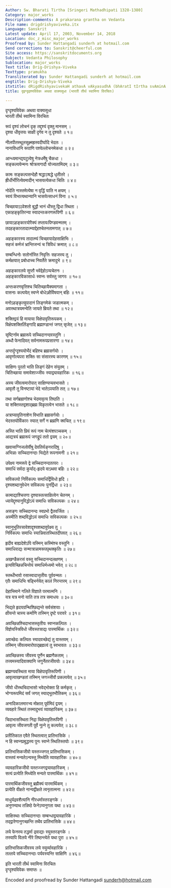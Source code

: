 ```yaml
---
Author: Sw. Bharati Tirtha [Sringeri Mathadhipati 1328-1380]
Category: major_works
Description-comments: A prakarana grantha on Vedanta
File name: drigdrishyaviveka.itx
Language: Sanskrit
Latest update: April 17, 2003, November 14, 2018
Location: doc_z_misc_major_works
Proofread by: Sunder Hattangadi sunderh at hotmail.com
Send corrections to: Sanskrit@cheerful.com
Site access: https://sanskritdocuments.org
Subject: Vedanta Philosophy
Sublocation: major_works
Text title: Drig-Drishya-Viveka
Texttype: pramukha
Transliterated by: Sunder Hattangadi sunderh at hotmail.com
engtitle: Drig-Drishya-Viveka
itxtitle: dRigdRishyavivekaH athavA vAkyasudhA (bhAratI tIrtha svAminA virachitaH)
title: दृइग्दृइश्यविवेकः अथवा वाक्यसुधा (भारती तीर्थ स्वामिना विरचितः)

---
```

  
 दृग्दृश्यविवेकः अथवा वाक्यसुधा   
भारती तीर्थ स्वामिना विरचितः  
  
रूपं दृश्यं लोचनं दृक् तद्दृश्यं दृक्तु मानसम् ।  
दृश्या धीवृत्तयः साक्षी दृगेव न तु दृश्यते ॥ १॥  
  
नीलपीतस्थूलसूक्ष्मह्रस्वदीर्घादि भेदतः ।  
नानाविधानि रूपाणि पश्येल्लोचनमेकधा ॥ २॥  
  
आन्ध्यमान्द्यपटुत्वेषु नेत्रधर्मेषु चैकधा ।  
सङ्कल्पयेन्मनः श्रोत्रत्वगादौ योज्यतामिदम् ॥ ३॥  
  
कामः सङ्कल्पसन्देहौ श्रद्धाऽश्रद्धे धृतीतरे ।  
ह्रीर्धीर्भीरित्येवमादीन् भासयत्येकधा चितिः ॥ ४॥  
  
नोदेति नास्तमेत्येषा न वृद्धिं याति न क्षयम् ।  
स्वयं विभात्यथान्यानि भासयेत्साधनं विना ॥ ५॥  
  
चिच्छायाऽऽवेशतो बुद्धौ भानं धीस्तु द्विधा स्थिता ।  
एकाहङ्कृतिरन्या स्यादन्तःकरणरूपिणी ॥ ६॥  
  
छायाऽहङ्कारयोरैक्यं तप्तायःपिण्डवन्मतम् ।  
तदहङ्कारतादात्म्याद्देहश्चेतनतामगात् ॥ ७॥  
  
अहङ्कारस्य तादात्म्यं चिच्छायादेहसाक्षिभिः ।  
सहजं कर्मजं भ्रान्तिजन्यं च त्रिविधं क्रमात् ॥ ८॥  
  
सम्बन्धिनोः सतोर्नास्ति निवृत्तिः सहजस्य तु ।  
कर्मक्षयात् प्रबोधाच्च निवर्तेते क्रमादुभे ॥ ९॥  
  
अहङ्कारलये सुप्तौ भवेद्देहोऽप्यचेतनः ।  
अहङ्कारविकासार्धः स्वप्नः सर्वस्तु जागरः ॥ १०॥  
  
अन्तःकरणवृत्तिश्च चितिच्छायैक्यमागता ।  
वासनाः कल्पयेत् स्वप्ने बोधेऽक्षैर्विषयान् बहिः ॥ ११॥  
  
मनोऽहङ्कृत्युपादानं लिङ्गमेकं जडात्मकम् ।  
अवस्थात्रयमन्वेति जायते म्रियते तथा ॥ १२॥  
  
शक्तिद्वयं हि मायाया विक्षेपावृतिरूपकम् ।  
विक्षेपशक्तिर्लिङ्गादि ब्रह्माण्डान्तं जगत् सृजेत् ॥ १३॥  
  
सृष्टिर्नाम ब्रह्मरूपे सच्चिदानन्दवस्तुनि ।  
अब्धौ फेनादिवत् सर्वनामरूपप्रसारणा ॥ १४॥  
  
अन्तर्दृग्दृश्ययोर्भेदं बहिश्च ब्रह्मसर्गयोः ।  
आवृणोत्यपरा शक्तिः सा संसारस्य कारणम् ॥ १५॥  
  
साक्षिणः पुरतो भाति लिङ्गं देहेन संयुतम् ।  
चितिच्छाया समावेशाज्जीवः स्याद्व्यावहारिकः ॥ १६॥  
  
अस्य जीवत्वमारोपात् साक्षिण्यप्यवभासते ।  
आवृतौ तु विनष्टायां भेदे भातेऽपयाति तत् ॥ १७॥  
  
तथा सर्गब्रह्मणोश्च भेदमावृत्य तिष्ठति ।  
या शक्तिस्तद्वशाद्ब्रह्म विकृतत्वेन भासते ॥ १८॥  
  
अत्राप्यावृतिनाशेन विभाति ब्रह्मसर्गयोः ।  
भेदस्तयोर्विकारः स्यात् सर्गे न ब्रह्मणि क्वचित् ॥ १९॥  
  
अस्ति भाति प्रियं रूपं नाम चेत्यंशपञ्चकम् ।  
आद्यत्रयं ब्रह्मरूपं जगद्रूपं ततो द्वयम् ॥ २०॥  
  
खवाय्वग्निजलोर्वीषु देवतिर्यङ्नरादिषु ।  
अभिन्नाः सच्चिदानन्दाः भिद्येते रूपनामनी ॥ २१॥  
  
उपेक्ष्य नामरूपे द्वे सच्चिदानन्दतत्परः ।  
समाधिं सर्वदा कुर्याद्-हृदये वाऽथवा बहिः ॥ २२॥  
  
सविकल्पो निर्विकल्पः समाधिर्द्विविधो हृदि ।  
दृश्यशब्दानुवेधेन सविकल्पः पुनर्द्विधा ॥ २३॥  
  
कामाद्याश्चित्तगा दृश्यास्तत्साक्षित्वेन चेतनम् ।  
ध्यायेद्दृश्यानुविद्धोऽयं समाधिः सविकल्पकः ॥ २४॥  
  
असङ्गः सच्चिदानन्दः स्वप्रभो द्वैतवर्जितः ।  
अस्मीति शब्दविद्धोऽयं समाधिः सविकल्पकः ॥ २५॥  
  
स्वानुभूतिरसावेशाद्दृश्यशब्दावुपेक्ष्य तु ।  
निर्विकल्पः समाधिः स्यान्निवातस्थितदीपवत् ॥ २६॥  
  
हृदीव बाह्यदेशेऽपि यस्मिन् कस्मिंश्च वस्तुनि ।  
समाधिराद्यः सन्मात्रान्नामरूपपृथक्कृतिः ॥ २७॥  
  
अखण्डैकरसं वस्तु सच्चिदानन्दलक्षणम् ।  
इत्यविच्छिन्नचिन्तेयं समाधिर्मध्यमो भवेत् ॥ २८॥  
  
स्तब्धीभावो रसास्वादात्तृतीयः पूर्ववन्मतः ।  
एतैः समाधिभिः षड्भिर्नयेत् कालं निरन्तरम् ॥ २९॥  
  
देहाभिमाने गलिते विज्ञाते परमात्मनि ।  
यत्र यत्र मनो याति तत्र तत्र समाधयः ॥ ३०॥  
  
भिद्यते हृदयग्रन्थिश्छिद्यन्ते सर्वसंशयाः ।  
क्षीयन्ते चास्य कर्माणि तस्मिन् दृष्टे परावरे ॥ ३१॥  
  
अवच्छिन्नश्चिदाभासस्तृतीयः स्वप्नकल्पितः ।  
विज्ञेयस्त्रिविधो जीवस्तत्राद्यः पारमार्थिकः ॥ ३२॥  
  
अवच्छेदः कल्पितः स्यादवच्छेद्यं तु वास्तवम् ।  
तस्मिन् जीवत्वमारोपाद्ब्रह्मत्वं तु स्वभावतः ॥ ३३॥  
  
अवच्छिन्नस्य जीवस्य पूर्णेन ब्रह्मणैकताम् ।  
तत्त्वमस्यादिवाक्यानि जगुर्नेतरजीवयोः ॥ ३४॥  
  
ब्रह्मण्यवस्थिता माया विक्षेपावृतिरूपिणी ।  
आवृत्याखण्डतां तस्मिन् जगज्जीवौ प्रकल्पयेत् ॥ ३५॥  
  
जीवो धीस्थचिदाभासो भवेद्भोक्ता हि कर्मकृत् ।  
भोग्यरूपमिदं सर्वं जगत् स्याद्भूतभौतिकम् ॥ ३६॥  
  
अनादिकालमारभ्य मोक्षात् पूर्वमिदं द्वयम् ।  
व्यवहारे स्थितं तस्मादुभयं व्यावहारिकम् ॥ ३७॥  
  
चिदाभासस्थिता निद्रा विक्षेपावृतिरूपिणी ।  
आवृत्य जीवजगती पूर्वे नूत्ने तु कल्पयेत् ॥ ३८॥  
  
प्रतीतिकाल एवैते स्थितत्वात् प्रातिभासिके ।  
न हि स्वप्नप्रबुद्धस्य पुनः स्वप्ने स्थितिस्तयोः ॥ ३९॥  
  
प्रातिभासिकजीवो यस्तज्जगत् प्रातिभासिकम् ।  
वास्तवं मन्यतेऽन्यस्तु मिथ्येति व्यावहारिकः ॥ ४०॥  
  
व्यावहारिकजीवो यस्तज्जगद्व्यावहारिकम् ।  
सत्यं प्रत्येति मिथ्येति मन्यते पारमार्थिकः ॥ ४१॥  
  
पारमार्थिकजीवस्तु ब्रह्मैक्यं पारमार्थिकम् ।  
प्रत्येति वीक्षते नान्यद्वीक्षते त्वनृतात्मना ॥ ४२॥  
  
माधुर्यद्रवशैत्यानि नीरधर्मास्तरङ्गके ।  
अनुगम्याथ तन्निष्ठे फेनेऽप्यनुगता यथा ॥ ४३॥  
  
साक्षिस्थाः सच्चिदानन्दाः सम्बन्धाद्व्यावहारिके ।  
तद्द्वारेणानुगच्छन्ति तथैव प्रातिभासिके ॥ ४४॥  
  
लये फेनस्य तद्धर्मा द्रवाद्याः स्युस्तरङ्गके ।  
तस्यापि विलये नीरे तिष्ठन्त्येते यथा पुरा ॥ ४५॥  
  
प्रातिभासिकजीवस्य लये स्युर्व्यावहारिके ।  
तल्लये सच्चिदानन्दाः पर्यवस्यन्ति साक्षिणि ॥ ४६॥  
  
इति भारती तीर्थ स्वामिना विरचितः  
दृग्दृश्यविवेकः समाप्तः ॥  
  
  
Encoded and proofread by Sunder Hattangadi sunderh@hotmail.com  
  

